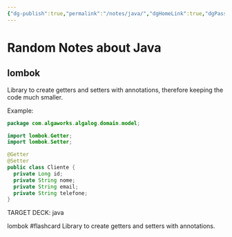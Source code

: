 ```yaml
---
{"dg-publish":true,"permalink":"/notes/java/","dgHomeLink":true,"dgPassFrontmatter":false,"dgShowBacklinks":true,"dgShowLocalGraph":false}
---
```


# Random Notes about Java

## lombok

Library to create getters and setters with annotations, therefore keeping the code much smaller.

Example:
```java
package com.algaworks.algalog.domain.model;

import lombok.Getter;
import lombok.Setter;

@Getter
@Setter
public class Cliente {
  private Long id;
  private String nome;
  private String email;
  private String telefone;
}
```

<!-- for anki -->

TARGET DECK: java

lombok #flashcard 
Library to create getters and setters with annotations.